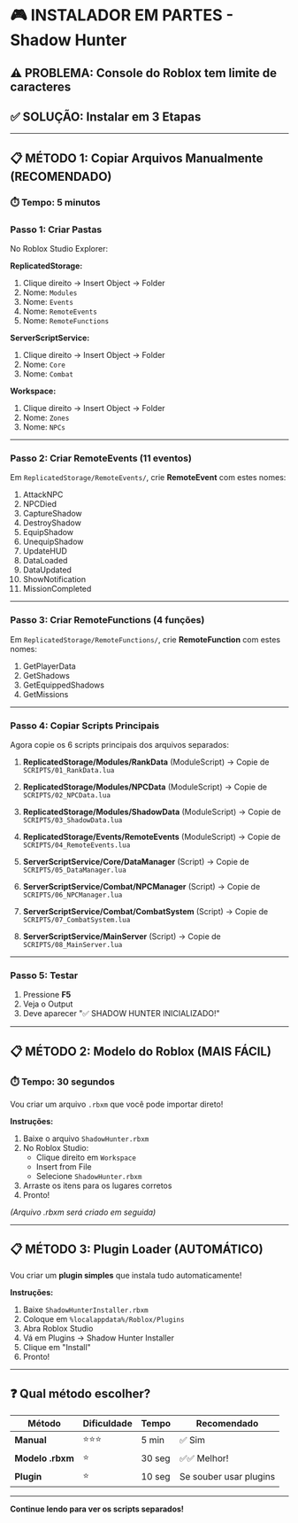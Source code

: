 # 🎮 INSTALADOR EM PARTES - Shadow Hunter

## ⚠️ PROBLEMA: Console do Roblox tem limite de caracteres

## ✅ SOLUÇÃO: Instalar em 3 Etapas

---

## 📋 MÉTODO 1: Copiar Arquivos Manualmente (RECOMENDADO)

### ⏱️ Tempo: 5 minutos

### Passo 1: Criar Pastas
No Roblox Studio Explorer:

**ReplicatedStorage:**
1. Clique direito → Insert Object → Folder
2. Nome: `Modules`
3. Nome: `Events`
4. Nome: `RemoteEvents`
5. Nome: `RemoteFunctions`

**ServerScriptService:**
1. Clique direito → Insert Object → Folder
2. Nome: `Core`
3. Nome: `Combat`

**Workspace:**
1. Clique direito → Insert Object → Folder
2. Nome: `Zones`
3. Nome: `NPCs`

---

### Passo 2: Criar RemoteEvents (11 eventos)

Em `ReplicatedStorage/RemoteEvents/`, crie **RemoteEvent** com estes nomes:
1. AttackNPC
2. NPCDied
3. CaptureShadow
4. DestroyShadow
5. EquipShadow
6. UnequipShadow
7. UpdateHUD
8. DataLoaded
9. DataUpdated
10. ShowNotification
11. MissionCompleted

---

### Passo 3: Criar RemoteFunctions (4 funções)

Em `ReplicatedStorage/RemoteFunctions/`, crie **RemoteFunction** com estes nomes:
1. GetPlayerData
2. GetShadows
3. GetEquippedShadows
4. GetMissions

---

### Passo 4: Copiar Scripts Principais

Agora copie os 6 scripts principais dos arquivos separados:

1. **ReplicatedStorage/Modules/RankData** (ModuleScript)
   → Copie de `SCRIPTS/01_RankData.lua`

2. **ReplicatedStorage/Modules/NPCData** (ModuleScript)
   → Copie de `SCRIPTS/02_NPCData.lua`

3. **ReplicatedStorage/Modules/ShadowData** (ModuleScript)
   → Copie de `SCRIPTS/03_ShadowData.lua`

4. **ReplicatedStorage/Events/RemoteEvents** (ModuleScript)
   → Copie de `SCRIPTS/04_RemoteEvents.lua`

5. **ServerScriptService/Core/DataManager** (Script)
   → Copie de `SCRIPTS/05_DataManager.lua`

6. **ServerScriptService/Combat/NPCManager** (Script)
   → Copie de `SCRIPTS/06_NPCManager.lua`

7. **ServerScriptService/Combat/CombatSystem** (Script)
   → Copie de `SCRIPTS/07_CombatSystem.lua`

8. **ServerScriptService/MainServer** (Script)
   → Copie de `SCRIPTS/08_MainServer.lua`

---

### Passo 5: Testar

1. Pressione **F5**
2. Veja o Output
3. Deve aparecer "✅ SHADOW HUNTER INICIALIZADO!"

---

## 📋 MÉTODO 2: Modelo do Roblox (MAIS FÁCIL)

### ⏱️ Tempo: 30 segundos

Vou criar um arquivo `.rbxm` que você pode importar direto!

**Instruções:**

1. Baixe o arquivo `ShadowHunter.rbxm`
2. No Roblox Studio:
   - Clique direito em `Workspace`
   - Insert from File
   - Selecione `ShadowHunter.rbxm`
3. Arraste os itens para os lugares corretos
4. Pronto!

*(Arquivo .rbxm será criado em seguida)*

---

## 📋 MÉTODO 3: Plugin Loader (AUTOMÁTICO)

Vou criar um **plugin simples** que instala tudo automaticamente!

**Instruções:**

1. Baixe `ShadowHunterInstaller.rbxm`
2. Coloque em `%localappdata%/Roblox/Plugins`
3. Abra Roblox Studio
4. Vá em Plugins → Shadow Hunter Installer
5. Clique em "Install"
6. Pronto!

---

## ❓ Qual método escolher?

| Método | Dificuldade | Tempo | Recomendado |
|--------|-------------|-------|-------------|
| **Manual** | ⭐⭐⭐ | 5 min | ✅ Sim |
| **Modelo .rbxm** | ⭐ | 30 seg | ✅✅ Melhor! |
| **Plugin** | ⭐ | 10 seg | Se souber usar plugins |

---

**Continue lendo para ver os scripts separados!**
